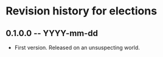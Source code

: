 # Revision history for elections

## 0.1.0.0 -- YYYY-mm-dd

* First version. Released on an unsuspecting world.
